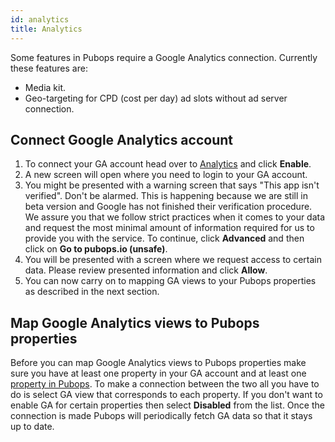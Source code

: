 ```yaml
---
id: analytics
title: Analytics
---
```


Some features in Pubops require a Google Analytics connection. Currently these features are:

- Media kit.
- Geo-targeting for CPD (cost per day) ad slots without ad server connection.

## Connect Google Analytics account

1. To connect your GA account head over to [Analytics](https://pubops.io/publisher/analytics) and click **Enable**.
2. A new screen will open where you need to login to your GA account.
3. You might be presented with a warning screen that says "This app isn't verified". Don't be alarmed. This is happening because we are still in beta version and Google has not finished their verification procedure. We assure you that we follow strict practices when it comes to your data and request the most minimal amount of information required for us to provide you with the service. To continue, click **Advanced** and then click on **Go to pubops.io (unsafe)**.
4. You will be presented with a screen where we request access to certain data. Please review presented information and click **Allow**.
5. You can now carry on to mapping GA views to your Pubops properties as described in the next section.

## Map Google Analytics views to Pubops properties

Before you can map Google Analytics views to Pubops properties make sure you have at least one property in your GA account and at least one [property in Pubops](properties.md). To make a connection between the two all you have to do is select GA view that corresponds to each property. If you don't want to enable GA for certain properties then select **Disabled** from the list. Once the connection is made Pubops will periodically fetch GA data so that it stays up to date.
